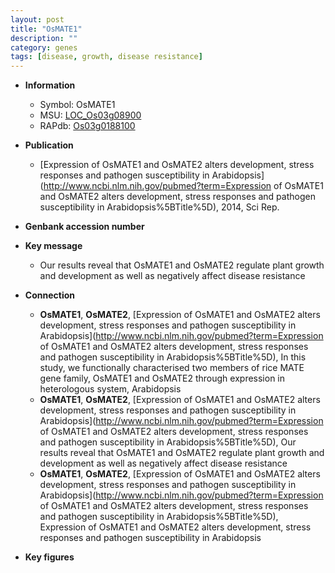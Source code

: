```yaml
---
layout: post
title: "OsMATE1"
description: ""
category: genes
tags: [disease, growth, disease resistance]
---
```


* **Information**  
    + Symbol: OsMATE1  
    + MSU: [LOC_Os03g08900](http://rice.plantbiology.msu.edu/cgi-bin/ORF_infopage.cgi?orf=LOC_Os03g08900)  
    + RAPdb: [Os03g0188100](http://rapdb.dna.affrc.go.jp/viewer/gbrowse_details/irgsp1?name=Os03g0188100)  

* **Publication**  
    + [Expression of OsMATE1 and OsMATE2 alters development, stress responses and pathogen susceptibility in Arabidopsis](http://www.ncbi.nlm.nih.gov/pubmed?term=Expression of OsMATE1 and OsMATE2 alters development, stress responses and pathogen susceptibility in Arabidopsis%5BTitle%5D), 2014, Sci Rep.

* **Genbank accession number**  

* **Key message**  
    + Our results reveal that OsMATE1 and OsMATE2 regulate plant growth and development as well as negatively affect disease resistance

* **Connection**  
    + __OsMATE1__, __OsMATE2__, [Expression of OsMATE1 and OsMATE2 alters development, stress responses and pathogen susceptibility in Arabidopsis](http://www.ncbi.nlm.nih.gov/pubmed?term=Expression of OsMATE1 and OsMATE2 alters development, stress responses and pathogen susceptibility in Arabidopsis%5BTitle%5D), In this study, we functionally characterised two members of rice MATE gene family, OsMATE1 and OsMATE2 through expression in heterologous system, Arabidopsis
    + __OsMATE1__, __OsMATE2__, [Expression of OsMATE1 and OsMATE2 alters development, stress responses and pathogen susceptibility in Arabidopsis](http://www.ncbi.nlm.nih.gov/pubmed?term=Expression of OsMATE1 and OsMATE2 alters development, stress responses and pathogen susceptibility in Arabidopsis%5BTitle%5D), Our results reveal that OsMATE1 and OsMATE2 regulate plant growth and development as well as negatively affect disease resistance
    + __OsMATE1__, __OsMATE2__, [Expression of OsMATE1 and OsMATE2 alters development, stress responses and pathogen susceptibility in Arabidopsis](http://www.ncbi.nlm.nih.gov/pubmed?term=Expression of OsMATE1 and OsMATE2 alters development, stress responses and pathogen susceptibility in Arabidopsis%5BTitle%5D), Expression of OsMATE1 and OsMATE2 alters development, stress responses and pathogen susceptibility in Arabidopsis

* **Key figures**  


